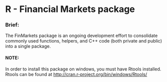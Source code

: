 # R - Financial Markets package

### Brief:

The FinMarkets package is an ongoing development effort to consolidate commonly used functions, helpers, and C++ code (both private and public) into a single package. 


#### NOTE:

In order to install this package on windows, you must have Rtools installed. Rtools can be found at http://cran.r-project.org/bin/windows/Rtools/

 
